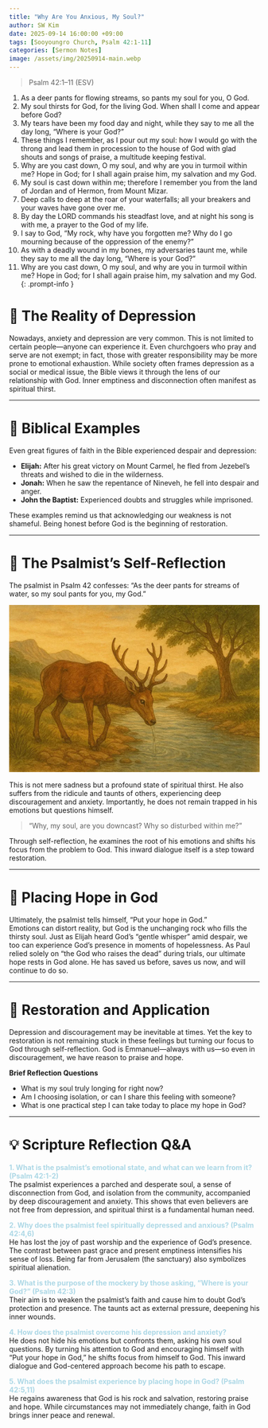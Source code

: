 ```yaml
---
title: "Why Are You Anxious, My Soul?"
author: SW Kim
date: 2025-09-14 16:00:00 +09:00
tags: [Sooyoungro Church, Psalm 42:1-11]
categories: [Sermon Notes]
image: /assets/img/20250914-main.webp
---
```

> Psalm 42:1–11 (ESV)  
1. As a deer pants for flowing streams, so pants my soul for you, O God.  
2. My soul thirsts for God, for the living God. When shall I come and appear before God?  
3. My tears have been my food day and night, while they say to me all the day long, “Where is your God?”  
4. These things I remember, as I pour out my soul: how I would go with the throng and lead them in procession to the house of God with glad shouts and songs of praise, a multitude keeping festival.  
5. Why are you cast down, O my soul, and why are you in turmoil within me? Hope in God; for I shall again praise him, my salvation and my God.  
6. My soul is cast down within me; therefore I remember you from the land of Jordan and of Hermon, from Mount Mizar.  
7. Deep calls to deep at the roar of your waterfalls; all your breakers and your waves have gone over me.  
8. By day the LORD commands his steadfast love, and at night his song is with me, a prayer to the God of my life.  
9. I say to God, “My rock, why have you forgotten me? Why do I go mourning because of the oppression of the enemy?”  
10. As with a deadly wound in my bones, my adversaries taunt me, while they say to me all the day long, “Where is your God?”  
11. Why are you cast down, O my soul, and why are you in turmoil within me? Hope in God; for I shall again praise him, my salvation and my God.  
{: .prompt-info }


# 📖 The Reality of Depression

Nowadays, anxiety and depression are very common. This is not limited to certain people—anyone can experience it. Even churchgoers who pray and serve are not exempt; in fact, those with greater responsibility may be more prone to emotional exhaustion. While society often frames depression as a social or medical issue, the Bible views it through the lens of our relationship with God. Inner emptiness and disconnection often manifest as spiritual thirst.

---

# 📖 Biblical Examples

Even great figures of faith in the Bible experienced despair and depression:  
- **Elijah:** After his great victory on Mount Carmel, he fled from Jezebel’s threats and wished to die in the wilderness.  
- **Jonah:** When he saw the repentance of Nineveh, he fell into despair and anger.  
- **John the Baptist:** Experienced doubts and struggles while imprisoned.  

These examples remind us that acknowledging our weakness is not shameful. Being honest before God is the beginning of restoration.

---

# 📖 The Psalmist’s Self-Reflection

The psalmist in Psalm 42 confesses: “As the deer pants for streams of water, so my soul pants for you, my God.”  

![목마른 사슴](/assets/img/20250914-01-720.webp)

This is not mere sadness but a profound state of spiritual thirst. He also suffers from the ridicule and taunts of others, experiencing deep discouragement and anxiety. Importantly, he does not remain trapped in his emotions but questions himself.  

> “Why, my soul, are you downcast? Why so disturbed within me?”  

Through self-reflection, he examines the root of his emotions and shifts his focus from the problem to God. This inward dialogue itself is a step toward restoration.

---

# 📖 Placing Hope in God

Ultimately, the psalmist tells himself, “Put your hope in God.”  
Emotions can distort reality, but God is the unchanging rock who fills the thirsty soul. Just as Elijah heard God’s “gentle whisper” amid despair, we too can experience God’s presence in moments of hopelessness. As Paul relied solely on “the God who raises the dead” during trials, our ultimate hope rests in God alone. He has saved us before, saves us now, and will continue to do so.

---

# 📖 Restoration and Application

Depression and discouragement may be inevitable at times. Yet the key to restoration is not remaining stuck in these feelings but turning our focus to God through self-reflection. God is Emmanuel—always with us—so even in discouragement, we have reason to praise and hope.

**Brief Reflection Questions**
- What is my soul truly longing for right now?  
- Am I choosing isolation, or can I share this feeling with someone?  
- What is one practical step I can take today to place my hope in God?

---

# 💡 Scripture Reflection Q&A

**<span style="color:lightblue">1. What is the psalmist’s emotional state, and what can we learn from it? (Psalm 42:1-2)</span>**  
The psalmist experiences a parched and desperate soul, a sense of disconnection from God, and isolation from the community, accompanied by deep discouragement and anxiety. This shows that even believers are not free from depression, and spiritual thirst is a fundamental human need.

**<span style="color:lightblue">2. Why does the psalmist feel spiritually depressed and anxious? (Psalm 42:4,6)</span>**  
He has lost the joy of past worship and the experience of God’s presence. The contrast between past grace and present emptiness intensifies his sense of loss. Being far from Jerusalem (the sanctuary) also symbolizes spiritual alienation.

**<span style="color:lightblue">3. What is the purpose of the mockery by those asking, “Where is your God?” (Psalm 42:3)</span>**  
Their aim is to weaken the psalmist’s faith and cause him to doubt God’s protection and presence. The taunts act as external pressure, deepening his inner wounds.

**<span style="color:lightblue">4. How does the psalmist overcome his depression and anxiety?</span>**  
He does not hide his emotions but confronts them, asking his own soul questions. By turning his attention to God and encouraging himself with “Put your hope in God,” he shifts focus from himself to God. This inward dialogue and God-centered approach become his path to escape.

**<span style="color:lightblue">5. What does the psalmist experience by placing hope in God? (Psalm 42:5,11)</span>**  
He regains awareness that God is his rock and salvation, restoring praise and hope. While circumstances may not immediately change, faith in God brings inner peace and renewal.